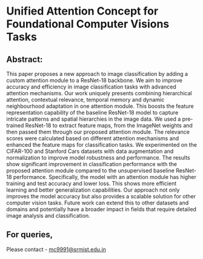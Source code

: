 # Unified Attention Concept for Foundational Computer Visions Tasks

## Abstract:
This paper proposes a new approach to image
classification by adding a custom attention module to a ResNet-18
backbone. We aim to improve accuracy and efficiency in image
classification tasks with advanced attention mechanisms. Our
work uniquely presents combining hierarchical attention, contextual relevance, temporal memory and dynamic neighbourhood
adaptation in one attention module. This boosts the feature representation capability of the baseline ResNet-18 model to capture
intricate patterns and spatial hierarchies in the image data. We
used a pre-trained ResNet-18 to extract feature maps, from the
ImageNet weights and then passed them through our proposed
attention module. The relevance scores were calculated based on
different attention mechanisms and enhanced the feature maps
for classification tasks. We experimented on the CIFAR-100 and
Stanford Cars datasets with data augmentation and normalization to improve model robustness and performance. The results
show significant improvement in classification performance with
the proposed attention module compared to the unsupervised
baseline ResNet-18 performance. Specifically, the model with an
attention module has higher training and test accuracy and lower
loss. This shows more efficient learning and better generalization
capabilities. Our approach not only improves the model accuracy
but also provides a scalable solution for other computer vision
tasks. Future work can extend this to other datasets and domains
and potentially have a broader impact in fields that require
detailed image analysis and classification. 



## For queries, 
Please contact - mc9991@srmist.edu.in
